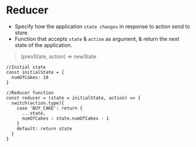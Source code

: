 #   Reducer

-   Specify how the application `state changes` in response to action send to store.
-   Function that accepts `state` & `action` as argument, & return the next state of the application.

> (prevState, action) => newState

```
//Initial state
const initialState = {
  numOfCakes: 10
}

//Reducer function
const reducer = (state = initialState, action) => {
  switch(action.type){
    case 'BUY_CAKE': return {
      ...state, 
      numOfCakes : state.numOfCakes - 1
    }
    default: return state
  }
}

```
